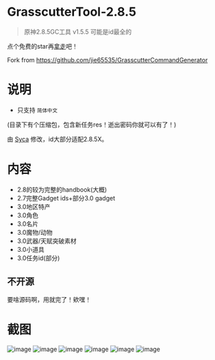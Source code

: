 # GrasscutterTool-2.8.5
> 原神2.8.5GC工具 v1.5.5
> 可能是id最全的

点个免费的star再[拿走](https://github.com/TeyvatL/GrasscutterTool-2.8.5/releases)吧！

Fork from https://github.com/jie65535/GrasscutterCommandGenerator

# 说明
 - 只支持 `简体中文`

(目录下有个压缩包，包含新任务res！逝出密码你就可以有了！)

由 [Syca](https://github.com/Sycamore0) 修改，id大部分适配2.8.5X。

# 内容
 - 2.8的较为完整的handbook(大概)
 - 2.7完整Gadget ids+部分3.0 gadget
 - 3.0地区特产
 - 3.0角色
 - 3.0名片
 - 3.0魔物/动物
 - 3.0武器/天赋突破素材
 - 3.0小道具
 - 3.0任务id(部分)

## 不开源
要啥源码啊，用就完了！欸嘿！

# 截图
![image](https://user-images.githubusercontent.com/64587684/181867188-c31785d3-00cf-4670-890f-2d9789848635.png)
![image](https://user-images.githubusercontent.com/64587684/181867146-4ad75bce-6a25-4007-9899-697035ca441f.png)
![image](https://user-images.githubusercontent.com/64587684/181867162-6fcb6402-1c8b-4efd-bd3d-c2e694c990e6.png)
![image](https://user-images.githubusercontent.com/64587684/181867174-abe72e26-1030-4342-aa47-f83354daaf43.png)
![image](https://user-images.githubusercontent.com/64587684/181867167-65011d7c-6665-43d4-87a3-aa4e815da677.png)
![image](https://user-images.githubusercontent.com/64587684/181867194-814cf34e-92ea-4d33-ac6a-9bb7ddfe2202.png)

